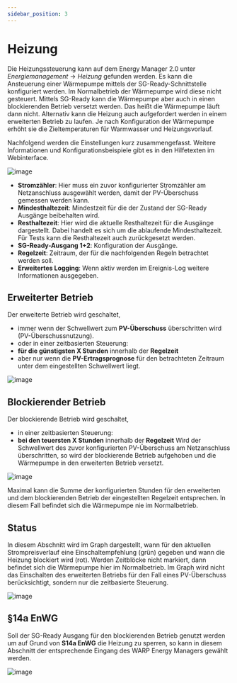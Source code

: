 ```yaml
---
sidebar_position: 3
---
```


# Heizung

Die Heizungssteuerung kann auf dem Energy Manager 2.0 unter *Energiemanagement* -> *Heizung* gefunden werden.
Es kann die Ansteuerung einer Wärmepumpe mittels der SG-Ready-Schnittstelle konfiguriert werden. Im
Normalbetrieb der Wärmepumpe wird diese nicht gesteuert. Mittels SG-Ready kann die Wärmepumpe aber auch
in einen blockierenden Betrieb versetzt werden. Das heißt die Wärmepumpe läuft dann nicht. Alternativ kann die
Heizung auch aufgefordert werden in einem erweiterten Betrieb zu laufen. Je nach Konfiguration der Wärmepumpe
erhöht sie die Zieltemperaturen für Warmwasser und Heizungsvorlauf.

Nachfolgend werden die Einstellungen kurz zusammengefasst. Weitere Informationen und Konfigurationsbeispiele
gibt es in den Hilfetexten im Webinterface.

![image](/img/wem2_shared_with_manual/web_heating1.jpg)

- **Stromzähler**: Hier muss ein zuvor konfigurierter Stromzähler am Netzanschluss ausgewählt werden, damit der PV-Überschuss gemessen werden kann.
- **Mindesthaltezeit**: Mindestzeit für die der Zustand der SG-Ready Ausgänge beibehalten wird.
- **Resthaltezeit**: Hier wird die aktuelle Resthaltezeit für die Ausgänge dargestellt. Dabei handelt es sich um die ablaufende Mindesthaltezeit. Für Tests kann die Resthaltezeit auch zurückgesetzt werden.
- **SG-Ready-Ausgang 1+2**: Konfiguration der Ausgänge.
- **Regelzeit**: Zeitraum, der für die nachfolgenden Regeln betrachtet werden soll.
- **Erweitertes Logging**: Wenn aktiv werden im Ereignis-Log weitere Informationen ausgegeben.

## Erweiterter Betrieb

Der erweiterte Betrieb wird geschaltet,
- immer wenn der Schwellwert zum **PV-Überschuss** überschritten wird (PV-Überschussnutzung).
- oder in einer zeitbasierten Steuerung:
 - **für die günstigsten X Stunden** innerhalb der **Regelzeit**
 - aber nur wenn die **PV-Ertragsprognose** für den betrachteten Zeitraum unter dem eingestellten Schwellwert liegt.

![image](/img/wem2_shared_with_manual/web_heating2.jpg)

## Blockierender Betrieb

Der blockierende Betrieb wird geschaltet,
- in einer zeitbasierten Steuerung:
- **bei den teuersten X Stunden** innerhalb der **Regelzeit**
Wird der Schwellwert des zuvor konfigurierten PV-Überschuss am Netzanschluss überschritten,
so wird der blockierende Betrieb aufgehoben und die Wärmepumpe in den erweiterten Betrieb versetzt.

![image](/img/wem2_shared_with_manual/web_heating3.jpg)

Maximal kann die Summe der konfigurierten Stunden für den erweiterten und dem blockierenden
Betrieb der eingestellten Regelzeit entsprechen. In diesem Fall befindet sich die Wärmepumpe nie im Normalbetrieb.

## Status

In diesem Abschnitt wird im Graph dargestellt, wann für den aktuellen Strompreisverlauf
eine Einschaltempfehlung (grün) gegeben und wann die Heizung blockiert wird (rot).
Werden Zeitblöcke nicht markiert, dann befindet sich die Wärmepumpe hier im Normalbetrieb.
Im Graph wird nicht das Einschalten des erweiterten Betriebs für den Fall eines
PV-Überschuss berücksichtigt, sondern nur die zeitbasierte Steuerung.

![image](/img/wem2_shared_with_manual/web_heating4.jpg)

## §14a EnWG

Soll der SG-Ready Ausgang für den blockierenden Betrieb genutzt werden um auf Grund von
**S14a EnWG** die Heizung zu sperren, so kann in diesem Abschnitt der entsprechende
Eingang des WARP Energy Managers gewählt werden.

![image](/img/wem2_shared_with_manual/web_heating5.jpg)
